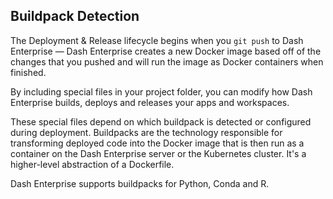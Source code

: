 ## Buildpack Detection

The Deployment & Release lifecycle begins when you `git push` to Dash Enterprise —
Dash Enterprise creates a new Docker image based off of the changes that you pushed
and will run the image as Docker containers when finished.

By including special files in your project folder, you can modify how Dash Enterprise builds,
deploys and releases your apps and workspaces.

These special files depend on which buildpack is detected or configured during deployment.
Buildpacks are the technology responsible for transforming deployed code into the Docker image
that is then run as a container on the Dash Enterprise server or the Kubernetes cluster.
It's a higher-level abstraction of a Dockerfile.

Dash Enterprise supports buildpacks for Python, Conda and R.
